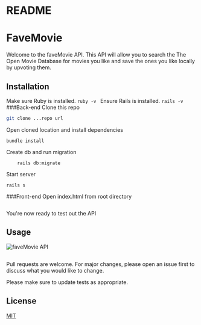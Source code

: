 # README

# FaveMovie

Welcome to the faveMovie API. This API will
allow you to search the The Open Movie Database for movies you like and save the ones you like locally by upvoting them.

## Installation

Make sure Ruby is installed.
`ruby -v `
Ensure Rails is installed.
`rails -v `
###Back-end
Clone this repo

```bash
git clone ...repo url
```

Open cloned location and install dependencies

```
bundle install
```

Create db and run migration

```rails db:crate
    rails db:migrate
```

Start server

```
rails s
```

###Front-end
Open index.html from root directory

```Open front_end/index.html

```

You're now ready to test out the API

## Usage

![faveMovie API](http://g.recordit.co/ppdHtJND1E.gif)

##

Pull requests are welcome. For major changes, please open an issue first to discuss what you would like to change.

Please make sure to update tests as appropriate.

## License

[MIT](https://choosealicense.com/licenses/mit/)
